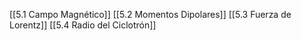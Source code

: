 [[5.1 Campo Magnético]]
[[5.2 Momentos Dipolares]]
[[5.3 Fuerza de Lorentz]]
[[5.4 Radio del Ciclotrón]]